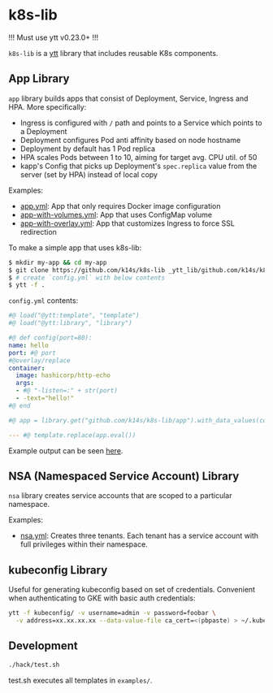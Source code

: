 # k8s-lib

!!! Must use ytt v0.23.0+ !!!

`k8s-lib` is a [ytt](https://github.com/k14s/ytt) library that includes reusable K8s components.

## App Library

`app` library builds apps that consist of Deployment, Service, Ingress and HPA. More specifically:

- Ingress is configured with `/` path and points to a Service which points to a Deployment
- Deployment configures Pod anti affinity based on node hostname
- Deployment by default has 1 Pod replica
- HPA scales Pods between 1 to 10, aiming for target avg. CPU util. of 50
- kapp's Config that picks up Deployment's `spec.replica` value from the server (set by HPA) instead of local copy

Examples:

- [app.yml](examples/app.yml): App that only requires Docker image configuration
- [app-with-volumes.yml](examples/app-with-volumes.yml): App that uses ConfigMap volume
- [app-with-overlay.yml](examples/app-with-overlay.yml): App that customizes Ingress to force SSL redirection

To make a simple app that uses k8s-lib:

```bash
$ mkdir my-app && cd my-app
$ git clone https://github.com/k14s/k8s-lib _ytt_lib/github.com/k14s/k8s-lib
$ # create `config.yml` with below contents
$ ytt -f .
```

`config.yml` contents:

```yaml
#@ load("@ytt:template", "template")
#@ load("@ytt:library", "library")

#@ def config(port=80):
name: hello
port: #@ port
#@overlay/replace
container:
  image: hashicorp/http-echo
  args:
  - #@ "-listen=:" + str(port)
  - -text="hello!"
#@ end

#@ app = library.get("github.com/k14s/k8s-lib/app").with_data_values(config())

--- #@ template.replace(app.eval())
```

Example output can be seen [here](https://gist.github.com/cppforlife/f0016812ef398a6c6a22164c90999ce7).

## NSA (Namespaced Service Account) Library

`nsa` library creates service accounts that are scoped to a particular namespace.

Examples:

- [nsa.yml](examples/nsa.yml): Creates three tenants. Each tenant has a service account with full privileges within their namespace.

## kubeconfig Library

Useful for generating kubeconfig based on set of credentials. Convenient when authenticating to GKE with basic auth credentials:

```bash
ytt -f kubeconfig/ -v username=admin -v password=foobar \
  -v address=xx.xx.xx.xx --data-value-file ca_cert=<(pbpaste) > ~/.kube/dk-jan-9
```

## Development

```bash
./hack/test.sh
```

test.sh executes all templates in `examples/`.
